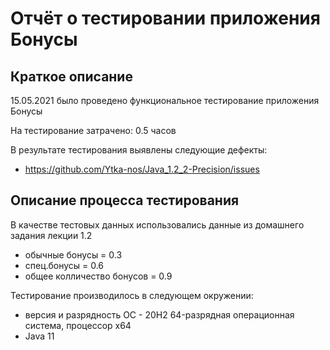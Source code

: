# Отчёт о тестировании приложения Бонусы

## Краткое описание

15.05.2021 было проведено функциональное тестирование приложения Бонусы

На тестирование затрачено: 0.5 часов

В результате тестирования выявлены следующие дефекты:
* https://github.com/Ytka-nos/Java_1.2_2-Precision/issues

## Описание процесса тестирования



В качестве тестовых данных использовались данные из домашнего задания лекции 1.2
* обычные бонусы = 0.3
* спец.бонусы = 0.6
* общее колличество бонусов = 0.9

Тестирование производилось в следующем окружении:
* версия и разрядность ОС - 20H2 64-разрядная операционная система, процессор x64
*  Java 11